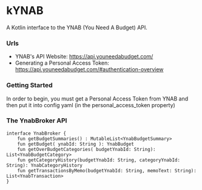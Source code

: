 # kYNAB
A Kotlin interface to the YNAB (You Need A Budget) API.

### Urls

* YNAB's API Website: https://api.youneedabudget.com/
* Generating a Personal Access Token: https://api.youneedabudget.com/#authentication-overview

### Getting Started

In order to begin, you must get a Personal Access Token from YNAB and then put it into config yaml (in the personal_access_token property)

### The YnabBroker API

```
interface YnabBroker {
    fun getBudgetSummaries() : MutableList<YnabBudgetSummary>
    fun getBudget( ynabId: String ): YnabBudget
    fun getOverBudgetCategories( budgetYnabId: String): List<YnabBudgetCategory>
    fun getCategoryHistory(budgetYnabId: String, categoryYnabId: String): YnabCategoryHistory
    fun getTransactionsByMemo(budgetYnabId: String, memoText: String): List<YnabTransaction>
}
```